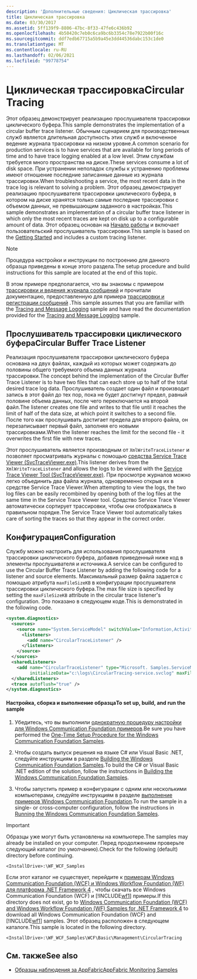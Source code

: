 ```yaml
---
description: 'Дополнительные сведения: Циклическая трассировка'
title: Циклическая трассировка
ms.date: 03/30/2017
ms.assetid: 5ff139f9-8806-47bc-8f33-47fe6c436b92
ms.openlocfilehash: 4b50420c7eb0c6ca9bc6b3354c78e7922b00f16c
ms.sourcegitcommit: ddf7edb67715a5b9a45e3dd44536dabc153c1de0
ms.translationtype: MT
ms.contentlocale: ru-RU
ms.lasthandoff: 02/06/2021
ms.locfileid: "99778754"
---
```

# <a name="circular-tracing"></a><span data-ttu-id="46f15-103">Циклическая трассировка</span><span class="sxs-lookup"><span data-stu-id="46f15-103">Circular Tracing</span></span>

<span data-ttu-id="46f15-104">Этот образец демонстрирует реализацию прослушивателя трассировки циклического буфера.</span><span class="sxs-lookup"><span data-stu-id="46f15-104">This sample demonstrates the implementation of a circular buffer trace listener.</span></span> <span data-ttu-id="46f15-105">Обычным сценарием для производственных служб является длительная доступность этих служб и включенное ведение журнала трассировки на низком уровне.</span><span class="sxs-lookup"><span data-stu-id="46f15-105">A common scenario for production services is to have services that are available for long periods of time and to have trace logging enabled at a low level.</span></span> <span data-ttu-id="46f15-106">Этим службам требуется много пространства на диске.</span><span class="sxs-lookup"><span data-stu-id="46f15-106">These services consume a lot of disk space.</span></span> <span data-ttu-id="46f15-107">При устранении неполадок службы к устранению проблемы имеют отношение последние записанные данные из журнала трассировки.</span><span class="sxs-lookup"><span data-stu-id="46f15-107">When troubleshooting a service, the most recent data in the trace log is relevant to solving a problem.</span></span> <span data-ttu-id="46f15-108">Этот образец демонстрирует реализацию прослушивателя трассировки циклического буфера, в котором на диске хранятся только самые последние трассировки с объемом данных, не превышающим заданного в настройках.</span><span class="sxs-lookup"><span data-stu-id="46f15-108">This sample demonstrates an implementation of a circular buffer trace listener in which only the most recent traces are kept on disk up to a configurable amount of data.</span></span> <span data-ttu-id="46f15-109">Этот образец основан на [Начало работы](getting-started-sample.md) и включает пользовательский прослушиватель трассировки.</span><span class="sxs-lookup"><span data-stu-id="46f15-109">This sample is based on the [Getting Started](getting-started-sample.md) and includes a custom tracing listener.</span></span>

> [!NOTE]
> <span data-ttu-id="46f15-110">Процедура настройки и инструкции по построению для данного образца приведены в конце этого раздела.</span><span class="sxs-lookup"><span data-stu-id="46f15-110">The setup procedure and build instructions for this sample are located at the end of this topic.</span></span>

<span data-ttu-id="46f15-111">В этом примере предполагается, что вы знакомы с примером [трассировки и ведения журнала сообщений](tracing-and-message-logging.md) и прочитали документацию, предоставленную для примера [трассировки и регистрации сообщений](tracing-and-message-logging.md) .</span><span class="sxs-lookup"><span data-stu-id="46f15-111">This sample assumes that you are familiar with the [Tracing and Message Logging](tracing-and-message-logging.md) sample and have read the documentation provided for the [Tracing and Message Logging](tracing-and-message-logging.md) sample.</span></span>

## <a name="circular-buffer-trace-listener"></a><span data-ttu-id="46f15-112">Прослушиватель трассировки циклического буфера</span><span class="sxs-lookup"><span data-stu-id="46f15-112">Circular Buffer Trace Listener</span></span>

<span data-ttu-id="46f15-113">Реализация прослушивателя трассировки циклического буфера основана на двух файлах, каждый из которых может содержать до половины общего требуемого объема данных журнала трассировки.</span><span class="sxs-lookup"><span data-stu-id="46f15-113">The concept behind the implementation of the Circular Buffer Trace Listener is to have two files that can each store up to half of the total desired trace log data.</span></span> <span data-ttu-id="46f15-114">Прослушиватель создает один файл и производит запись в этот файл до тех пор, пока не будет достигнут предел, равный половине объема данных, после чего переключается на второй файл.</span><span class="sxs-lookup"><span data-stu-id="46f15-114">The listener creates one file and writes to that file until it reaches the limit of half of the data size, at which point it switches to a second file.</span></span> <span data-ttu-id="46f15-115">После того как прослушивать достигает предела для второго файла, он перезаписывает первый файл, заполняя его новыми трассировками.</span><span class="sxs-lookup"><span data-stu-id="46f15-115">When the listener reaches the limit for the second file - it overwrites the first file with new traces.</span></span>

<span data-ttu-id="46f15-116">Этот прослушиватель является производным от `XmlWriteTraceListener` и позволяет просматривать журналы с помощью [средства Service Trace Viewer (SvcTraceViewer.exe)](../service-trace-viewer-tool-svctraceviewer-exe.md).</span><span class="sxs-lookup"><span data-stu-id="46f15-116">This listener derives from the `XmlWriteTraceListener` and allows the logs to be viewed with the [Service Trace Viewer Tool (SvcTraceViewer.exe)](../service-trace-viewer-tool-svctraceviewer-exe.md).</span></span> <span data-ttu-id="46f15-117">При просмотре журналов можно легко объединить два файла журнала, одновременно открыв их в средстве Service Trace Viewer.</span><span class="sxs-lookup"><span data-stu-id="46f15-117">When attempting to view the logs, the two log files can be easily recombined by opening both of the log files at the same time in the Service Trace Viewer tool.</span></span> <span data-ttu-id="46f15-118">Средство Service Trace Viewer автоматически сортирует трассировки, чтобы они отображались в правильном порядке.</span><span class="sxs-lookup"><span data-stu-id="46f15-118">The Service Trace Viewer tool automatically takes care of sorting the traces so that they appear in the correct order.</span></span>

## <a name="configuration"></a><span data-ttu-id="46f15-119">Конфигурация</span><span class="sxs-lookup"><span data-stu-id="46f15-119">Configuration</span></span>

<span data-ttu-id="46f15-120">Службу можно настроить для использования прослушивателя трассировки циклического буфера, добавив приведенный ниже код в элементы прослушивателя и источника.</span><span class="sxs-lookup"><span data-stu-id="46f15-120">A service can be configured to use the Circular Buffer Trace Listener by adding the following code for a listener and source elements.</span></span> <span data-ttu-id="46f15-121">Максимальный размер файла задается с помощью атрибута `maxFileSizeKB` в конфигурации прослушивателя трассировки циклического буфера.</span><span class="sxs-lookup"><span data-stu-id="46f15-121">The max file size is specified by setting the `maxFileSizeKB` attribute in the circular trace listener's configuration.</span></span> <span data-ttu-id="46f15-122">Это показано в следующем коде.</span><span class="sxs-lookup"><span data-stu-id="46f15-122">This is demonstrated in the following code.</span></span>

```xml
<system.diagnostics>
  <sources>
    <source name="System.ServiceModel" switchValue="Information,ActivityTracing" propagateActivity="true">
      <listeners>
        <add name="CircularTraceListener" />
      </listeners>
    </source>
  </sources>
  <sharedListeners>
    <add name="CircularTraceListener" type="Microsoft. Samples.ServiceModel.CircularTraceListener,CircularTraceListener"
         initializeData="c:\logs\CircularTracing-service.svclog" maxFileSizeKB="100" />
  </sharedListeners>
  <trace autoflush="true" />
</system.diagnostics>
```

#### <a name="to-set-up-build-and-run-the-sample"></a><span data-ttu-id="46f15-123">Настройка, сборка и выполнение образца</span><span class="sxs-lookup"><span data-stu-id="46f15-123">To set up, build, and run the sample</span></span>

1. <span data-ttu-id="46f15-124">Убедитесь, что вы выполнили [однократную процедуру настройки для Windows Communication Foundation примеров](one-time-setup-procedure-for-the-wcf-samples.md).</span><span class="sxs-lookup"><span data-stu-id="46f15-124">Be sure you have performed the [One-Time Setup Procedure for the Windows Communication Foundation Samples](one-time-setup-procedure-for-the-wcf-samples.md).</span></span>

2. <span data-ttu-id="46f15-125">Чтобы создать выпуск решения на языке C# или Visual Basic .NET, следуйте инструкциям в разделе [Building the Windows Communication Foundation Samples](building-the-samples.md).</span><span class="sxs-lookup"><span data-stu-id="46f15-125">To build the C# or Visual Basic .NET edition of the solution, follow the instructions in [Building the Windows Communication Foundation Samples](building-the-samples.md).</span></span>

3. <span data-ttu-id="46f15-126">Чтобы запустить пример в конфигурации с одним или несколькими компьютерами, следуйте инструкциям в разделе [выполнение примеров Windows Communication Foundation](running-the-samples.md).</span><span class="sxs-lookup"><span data-stu-id="46f15-126">To run the sample in a single- or cross-computer configuration, follow the instructions in [Running the Windows Communication Foundation Samples](running-the-samples.md).</span></span>

> [!IMPORTANT]
> <span data-ttu-id="46f15-127">Образцы уже могут быть установлены на компьютере.</span><span class="sxs-lookup"><span data-stu-id="46f15-127">The samples may already be installed on your computer.</span></span> <span data-ttu-id="46f15-128">Перед продолжением проверьте следующий каталог (по умолчанию).</span><span class="sxs-lookup"><span data-stu-id="46f15-128">Check for the following (default) directory before continuing.</span></span>
>
> `<InstallDrive>:\WF_WCF_Samples`
>
> <span data-ttu-id="46f15-129">Если этот каталог не существует, перейдите к [примерам Windows Communication Foundation (WCF) и Windows Workflow Foundation (WF) для платформа .NET Framework 4](https://www.microsoft.com/download/details.aspx?id=21459) , чтобы скачать все Windows Communication Foundation (WCF) и [!INCLUDE[wf1](../../../../includes/wf1-md.md)] примеры.</span><span class="sxs-lookup"><span data-stu-id="46f15-129">If this directory does not exist, go to [Windows Communication Foundation (WCF) and Windows Workflow Foundation (WF) Samples for .NET Framework 4](https://www.microsoft.com/download/details.aspx?id=21459) to download all Windows Communication Foundation (WCF) and [!INCLUDE[wf1](../../../../includes/wf1-md.md)] samples.</span></span> <span data-ttu-id="46f15-130">Этот образец расположен в следующем каталоге.</span><span class="sxs-lookup"><span data-stu-id="46f15-130">This sample is located in the following directory.</span></span>
>
> `<InstallDrive>:\WF_WCF_Samples\WCF\Basic\Management\CircularTracing`

## <a name="see-also"></a><span data-ttu-id="46f15-131">См. также</span><span class="sxs-lookup"><span data-stu-id="46f15-131">See also</span></span>

- <span data-ttu-id="46f15-132">[Образцы наблюдения за AppFabric](/previous-versions/appfabric/ff383407(v=azure.10))</span><span class="sxs-lookup"><span data-stu-id="46f15-132">[AppFabric Monitoring Samples](/previous-versions/appfabric/ff383407(v=azure.10))</span></span>
